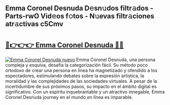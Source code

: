 ## Emma Coronel Desnuda D𝚎sn𝚞dos filtr𝚊dos - Parts-rwO Vid𝚎os f𝚘tos - N𝚞evas filtr𝚊ciones atr𝚊ctivas c5Cmv

# <h2><a href="http://mbdaja.tromn.icu/?c=Emma+Coronel+Desnuda">🔗👉👉👉 Emma Coronel Desnuda 🔗🔗</a></h2>

[![Emma Coronel Desnuda nuevo](https://i.imgur.com/pEAQMta.gif)](http://mbdaja.tromn.icu/?c=Emma+Coronel+Desnuda)
Emma Coronel Desnuda, una persona compleja y esquiva, desafía la categorización fácil. Su método poco ortodoxo de crear una persona en línea ha magnetizado y ofendido a los espectadores, estimulando debates sobre la expresión artística, la moralidad y las complejidades de las sociedades virtuales. A pesar de la incertidumbre de sus próximos pasos, su impacto en el ámbito digital es significativo. Con un espíritu inquebrantable y un atractivo innegable, Emma Coronel Desnuda journey en el mundo en línea es imparable.
